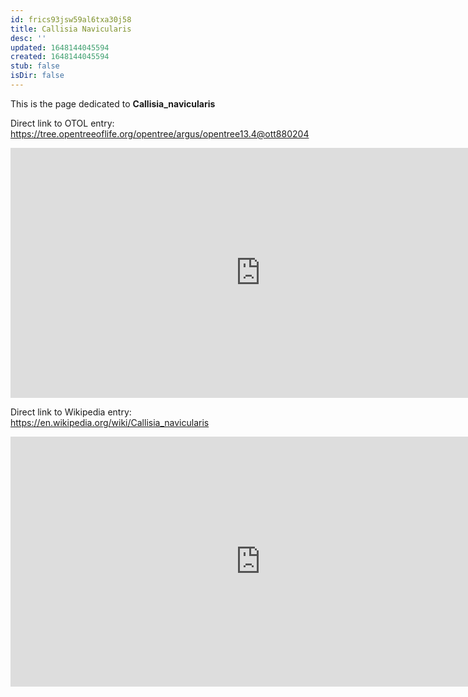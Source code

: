 ```yaml
---
id: frics93jsw59al6txa30j58
title: Callisia Navicularis
desc: ''
updated: 1648144045594
created: 1648144045594
stub: false
isDir: false
---
```

This is the page dedicated to **Callisia_navicularis**


Direct link to OTOL entry: https://tree.opentreeoflife.org/opentree/argus/opentree13.4@ott880204



<html>
    <body>
    <iframe src="https://tree.opentreeoflife.org/opentree/argus/opentree13.4@ott880204"
    width="800" height="400" frameborder="0" allowfullscreen> </iframe>
    </body>
</html>
    


Direct link to Wikipedia entry: https://en.wikipedia.org/wiki/Callisia_navicularis



<html>
    <body>
    <iframe src="https://en.wikipedia.org/wiki/Callisia_navicularis"
    width="800" height="400" frameborder="0" allowfullscreen> </iframe>
    </body>
</html>
    

